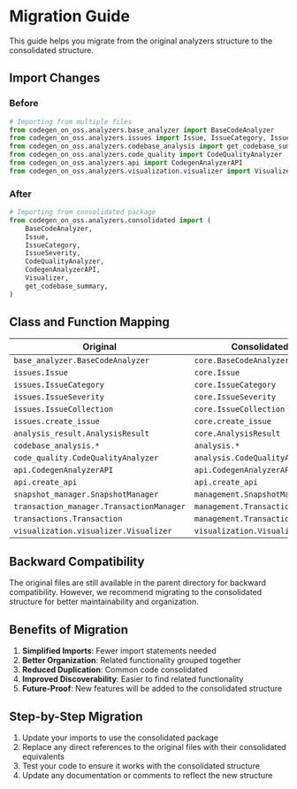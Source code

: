 # Migration Guide

This guide helps you migrate from the original analyzers structure to the consolidated structure.

## Import Changes

### Before

```python
# Importing from multiple files
from codegen_on_oss.analyzers.base_analyzer import BaseCodeAnalyzer
from codegen_on_oss.analyzers.issues import Issue, IssueCategory, IssueSeverity
from codegen_on_oss.analyzers.codebase_analysis import get_codebase_summary
from codegen_on_oss.analyzers.code_quality import CodeQualityAnalyzer
from codegen_on_oss.analyzers.api import CodegenAnalyzerAPI
from codegen_on_oss.analyzers.visualization.visualizer import Visualizer
```

### After

```python
# Importing from consolidated package
from codegen_on_oss.analyzers.consolidated import (
    BaseCodeAnalyzer,
    Issue,
    IssueCategory,
    IssueSeverity,
    CodeQualityAnalyzer,
    CodegenAnalyzerAPI,
    Visualizer,
    get_codebase_summary,
)
```

## Class and Function Mapping

| Original                                 | Consolidated                    |
| ---------------------------------------- | ------------------------------- |
| `base_analyzer.BaseCodeAnalyzer`         | `core.BaseCodeAnalyzer`         |
| `issues.Issue`                           | `core.Issue`                    |
| `issues.IssueCategory`                   | `core.IssueCategory`            |
| `issues.IssueSeverity`                   | `core.IssueSeverity`            |
| `issues.IssueCollection`                 | `core.IssueCollection`          |
| `issues.create_issue`                    | `core.create_issue`             |
| `analysis_result.AnalysisResult`         | `core.AnalysisResult`           |
| `codebase_analysis.*`                    | `analysis.*`                    |
| `code_quality.CodeQualityAnalyzer`       | `analysis.CodeQualityAnalyzer`  |
| `api.CodegenAnalyzerAPI`                 | `api.CodegenAnalyzerAPI`        |
| `api.create_api`                         | `api.create_api`                |
| `snapshot_manager.SnapshotManager`       | `management.SnapshotManager`    |
| `transaction_manager.TransactionManager` | `management.TransactionManager` |
| `transactions.Transaction`               | `management.Transaction`        |
| `visualization.visualizer.Visualizer`    | `visualization.Visualizer`      |

## Backward Compatibility

The original files are still available in the parent directory for backward compatibility. However, we recommend migrating to the consolidated structure for better maintainability and organization.

## Benefits of Migration

1. **Simplified Imports**: Fewer import statements needed
2. **Better Organization**: Related functionality grouped together
3. **Reduced Duplication**: Common code consolidated
4. **Improved Discoverability**: Easier to find related functionality
5. **Future-Proof**: New features will be added to the consolidated structure

## Step-by-Step Migration

1. Update your imports to use the consolidated package
2. Replace any direct references to the original files with their consolidated equivalents
3. Test your code to ensure it works with the consolidated structure
4. Update any documentation or comments to reflect the new structure

